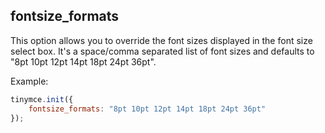 ## fontsize_formats

This option allows you to override the font sizes displayed in the font size select box. It's a space/comma separated list of font sizes and defaults to "8pt 10pt 12pt 14pt 18pt 24pt 36pt".

Example:

```js
tinymce.init({
    fontsize_formats: "8pt 10pt 12pt 14pt 18pt 24pt 36pt"
});
```
